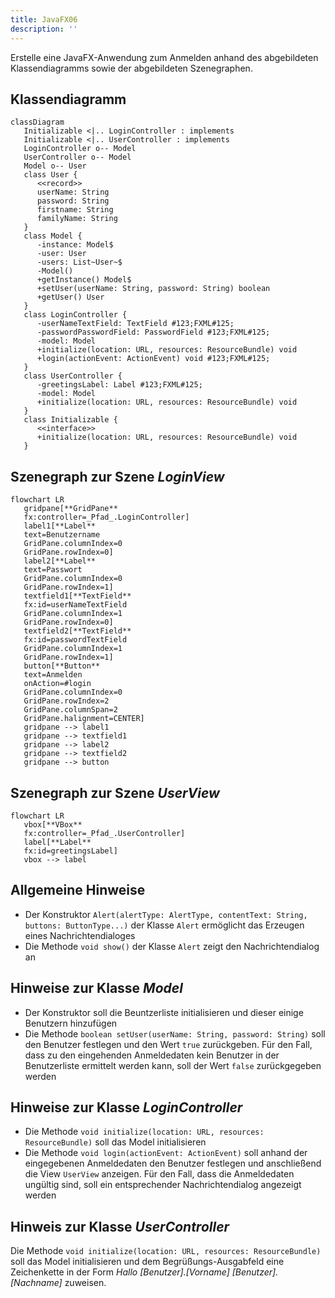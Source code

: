 ```yaml
---
title: JavaFX06
description: ''
---
```


Erstelle eine JavaFX-Anwendung zum Anmelden anhand des abgebildeten
Klassendiagramms sowie der abgebildeten Szenegraphen.

## Klassendiagramm

```mermaid
classDiagram
   Initializable <|.. LoginController : implements
   Initializable <|.. UserController : implements
   LoginController o-- Model
   UserController o-- Model
   Model o-- User
   class User {
      <<record>>
      userName: String
      password: String
      firstname: String
      familyName: String
   }
   class Model {
      -instance: Model$
      -user: User
      -users: List~User~$
      -Model()
      +getInstance() Model$
      +setUser(userName: String, password: String) boolean
      +getUser() User
   }
   class LoginController {
      -userNameTextField: TextField #123;FXML#125;
      -passwordPasswordField: PasswordField #123;FXML#125;
      -model: Model
      +initialize(location: URL, resources: ResourceBundle) void
      +login(actionEvent: ActionEvent) void #123;FXML#125;
   }
   class UserController {
      -greetingsLabel: Label #123;FXML#125;
      -model: Model
      +initialize(location: URL, resources: ResourceBundle) void
   }
   class Initializable {
      <<interface>>
      +initialize(location: URL, resources: ResourceBundle) void
   }
```

## Szenegraph zur Szene _LoginView_

```mermaid
flowchart LR
   gridpane[**GridPane**
   fx:controller=_Pfad_.LoginController]
   label1[**Label**
   text=Benutzername
   GridPane.columnIndex=0
   GridPane.rowIndex=0]
   label2[**Label**
   text=Passwort
   GridPane.columnIndex=0
   GridPane.rowIndex=1]
   textfield1[**TextField**
   fx:id=userNameTextField
   GridPane.columnIndex=1
   GridPane.rowIndex=0]
   textfield2[**TextField**
   fx:id=passwordTextField
   GridPane.columnIndex=1
   GridPane.rowIndex=1]
   button[**Button**
   text=Anmelden
   onAction=#login
   GridPane.columnIndex=0
   GridPane.rowIndex=2
   GridPane.columnSpan=2
   GridPane.halignment=CENTER]
   gridpane --> label1
   gridpane --> textfield1
   gridpane --> label2
   gridpane --> textfield2
   gridpane --> button
```

## Szenegraph zur Szene _UserView_

```mermaid
flowchart LR
   vbox[**VBox**
   fx:controller=_Pfad_.UserController]
   label[**Label**
   fx:id=greetingsLabel]
   vbox --> label
```

## Allgemeine Hinweise

- Der Konstruktor
  `Alert(alertType: AlertType, contentText: String, buttons: ButtonType...)` der
  Klasse `Alert` ermöglicht das Erzeugen eines Nachrichtendialoges
- Die Methode `void show()` der Klasse `Alert` zeigt den Nachrichtendialog an

## Hinweise zur Klasse _Model_

- Der Konstruktor soll die Beuntzerliste initialisieren und dieser einige
  Benutzern hinzufügen
- Die Methode `boolean setUser(userName: String, password: String)` soll den
  Benutzer festlegen und den Wert `true` zurückgeben. Für den Fall, dass zu den
  eingehenden Anmeldedaten kein Benutzer in der Benutzerliste ermittelt werden
  kann, soll der Wert `false` zurückgegeben werden

## Hinweise zur Klasse _LoginController_

- Die Methode `void initialize(location: URL, resources: ResourceBundle)` soll
  das Model initialisieren
- Die Methode `void login(actionEvent: ActionEvent)` soll anhand der
  eingegebenen Anmeldedaten den Benutzer festlegen und anschließend die View
  `UserView` anzeigen. Für den Fall, dass die Anmeldedaten ungültig sind, soll
  ein entsprechender Nachrichtendialog angezeigt werden

## Hinweis zur Klasse _UserController_

Die Methode `void initialize(location: URL, resources: ResourceBundle)` soll das
Model initialisieren und dem Begrüßungs-Ausgabfeld eine Zeichenkette in der Form
_Hallo [Benutzer].[Vorname] [Benutzer].[Nachname]_ zuweisen.
